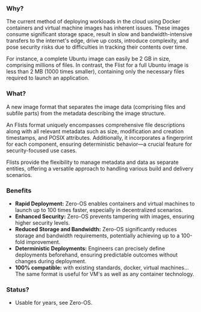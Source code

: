 


### Why?

The current method of deploying workloads in the cloud using Docker containers and virtual machine images has inherent issues. These images consume significant storage space, result in slow and bandwidth-intensive transfers to the internet's edge, drive up costs, introduce complexity, and pose security risks due to difficulties in tracking their contents over time.

For instance, a complete Ubuntu image can easily be 2 GB in size, comprising millions of files. In contrast, the Flist for a full Ubuntu image is less than 2 MB (1000 times smaller), containing only the necessary files required to launch an application.

### What?

A new image format that separates the image data (comprising files and subfile parts) from the metadata describing the image structure. 

An Flists format uniquely encompasses comprehensive file descriptions along with all relevant metadata such as size, modification and creation timestamps, and POSIX attributes. Additionally, it incorporates a fingerprint for each component, ensuring deterministic behavior—a crucial feature for security-focused use cases.

Flists provide the flexibility to manage metadata and data as separate entities, offering a versatile approach to handling various build and delivery scenarios.

### Benefits

- **Rapid Deployment:** Zero-OS enables containers and virtual machines to launch up to 100 times faster, especially in decentralized scenarios.
- **Enhanced Security:** Zero-OS prevents tampering with images, ensuring higher security levels.
- **Reduced Storage and Bandwidth:** Zero-OS significantly reduces storage and bandwidth requirements, potentially achieving up to a 100-fold improvement.
- **Deterministic Deployments:** Engineers can precisely define deployments beforehand, ensuring predictable outcomes without changes during deployment.
- **100% compatible:** with existing standards, docker, virtual machines... The same format is useful for VM's as well as any container technology.

### Status?

- Usable for years, see Zero-OS.